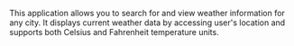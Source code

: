  This application allows you to search for and view weather information for any city. It displays current weather data by accessing user's location and supports both Celsius and Fahrenheit temperature units. 